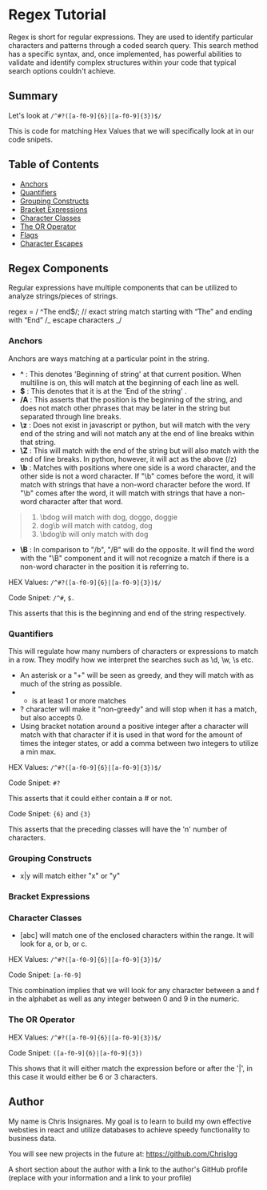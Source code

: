 # Regex Tutorial

Regex is short for regular expressions. They are used to identify particular characters and patterns through a coded search query. This search method has a specific syntax, and, once implemented, has powerful abilities to validate and identify complex structures within your code that typical search options couldn't achieve.

## Summary

Let's look at `/^#?([a-f0-9]{6}|[a-f0-9]{3})$/`

This is code for matching Hex Values that we will specifically look at in our code snipets.

## Table of Contents

- [Anchors](#anchors)
- [Quantifiers](#quantifiers)
- [Grouping Constructs](#grouping-constructs)
- [Bracket Expressions](#bracket-expressions)
- [Character Classes](#character-classes)
- [The OR Operator](#the-or-operator)
- [Flags](#flags)
- [Character Escapes](#character-escapes)

## Regex Components

Regular expressions have multiple components that can be utilized to analyze strings/pieces of strings.

regex = / ^The end$/; // exact string match starting with “The” and ending with “End”
/_ escape characters _/

### Anchors

Anchors are ways matching at a particular point in the string.

- **^** :
  This denotes 'Beginning of string' at that current position. When multiline is on, this will match at the beginning of each line as well.
- **$** :
  This denotes that it is at the 'End of the string' .
- **/A** :
  This asserts that the position is the beginning of the string, and does not match other phrases that may be later in the string but separated through line breaks.
- **\z** :
  Does not exist in javascript or python, but will match with the very end of the string and will not match any at the end of line breaks within that string.
- **\Z** :
  This will match with the end of the string but will also match with the end of line breaks. In python, however, it will act as the above (/z)
- **\b** :
  Matches with positions where one side is a word character, and the other side is not a word character. If "\b" comes before the word, it will match with strings that have a non-word character before the word. If "\b" comes after the word, it will match with strings that have a non-word character after that word.

> 1.  \bdog will match with dog, doggo, doggie
> 2.  dog\b will match with catdog, dog
> 3.  \bdog\b will only match with dog

- **\B** :
  In comparison to "/b", "/B" will do the opposite. It will find the word with the "\B" component and it will not recognize a match if there is a non-word character in the position it is referring to.

HEX Values: `/^#?([a-f0-9]{6}|[a-f0-9]{3})$/`

Code Snipet: `/^#`, `$.`

This asserts that this is the beginning and end of the string respectively.

### Quantifiers

This will regulate how many numbers of characters or expressions to match in a row. They modify how we interpret the searches such as \d, \w, \s etc.

- An asterisk or a "+" will be seen as greedy, and they will match with as much of the string as possible.
- - is at least 1 or more matches
- ? character will make it "non-greedy" and will stop when it has a match, but also accepts 0.
- Using bracket notation around a positive integer after a character will match with that character if it is used in that word for the amount of times the integer states, or add a comma between two integers to utilize a min max.

HEX Values: `/^#?([a-f0-9]{6}|[a-f0-9]{3})$/`

Code Snipet: `#?`

This asserts that it could either contain a # or not.

Code Snipet: `{6}` and `{3}`

This asserts that the preceding classes will have the 'n' number of characters.

### Grouping Constructs

- x|y will match either "x" or "y"

### Bracket Expressions

### Character Classes

- [abc] will match one of the enclosed characters within the range. It will look for a, or b, or c.

HEX Values: `/^#?([a-f0-9]{6}|[a-f0-9]{3})$/`

Code Snipet: `[a-f0-9]`

This combination implies that we will look for any character between a and f in the alphabet as well as any integer between 0 and 9 in the numeric.

### The OR Operator

HEX Values: `/^#?([a-f0-9]{6}|[a-f0-9]{3})$/`

Code Snipet: `([a-f0-9]{6}|[a-f0-9]{3})`

This shows that it will either match the expression before or after the '|', in this case it would either be 6 or 3 characters.

## Author

My name is Chris Insignares. My goal is to learn to build my own effective websties in react and utilize databases to achieve speedy functionality to business data.

You will see new projects in the future at: https://github.com/ChrisIgg

A short section about the author with a link to the author's GitHub profile (replace with your information and a link to your profile)

